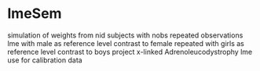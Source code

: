 # lmeSem
simulation of weights from nid subjects with nobs repeated observations
lme with male as reference level contrast to female
repeated with girls as reference level contrast to boys
project x-linked Adrenoleucodystrophy
lme use for calibration data
